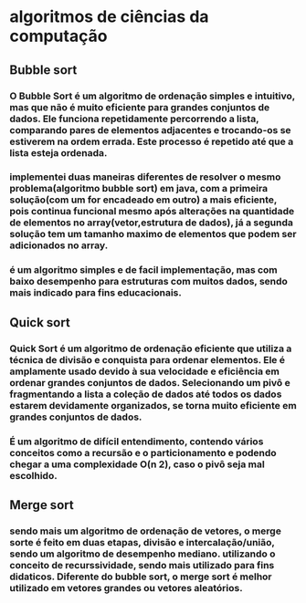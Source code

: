 # algoritmos de ciências da computação


## Bubble sort

### O Bubble Sort é um algoritmo de ordenação simples e intuitivo, mas que não é muito eficiente para grandes conjuntos de dados. Ele funciona repetidamente percorrendo a lista, comparando pares de elementos adjacentes e trocando-os se estiverem na ordem errada. Este processo é repetido até que a lista esteja ordenada.
### implementei duas maneiras diferentes de resolver o mesmo problema(algoritmo bubble sort) em java, com a primeira solução(com um for encadeado em outro) a mais eficiente, pois continua funcional mesmo após alterações na quantidade de elementos no array(vetor,estrutura de dados), já a segunda solução tem um tamanho maximo de elementos que podem ser adicionados no array.
### é um algoritmo simples e de facil implementação, mas com baixo desempenho para estruturas com muitos dados, sendo mais indicado para fins educacionais.

## Quick sort

### Quick Sort é um algoritmo de ordenação eficiente que utiliza a técnica de divisão e conquista para ordenar elementos. Ele é amplamente usado devido à sua velocidade e eficiência em ordenar grandes conjuntos de dados. Selecionando um pivô e fragmentando a lista a coleção de dados até todos os dados estarem devidamente organizados, se torna muito eficiente em grandes conjuntos de dados.
### É um algoritmo de difícil entendimento, contendo vários conceitos como a recursão e o particionamento e podendo chegar a uma complexidade O(n 2), caso o pivô seja mal escolhido.

## Merge sort

### sendo mais um algoritmo de ordenação de vetores, o merge sorte é feito em duas etapas, divisão e intercalação/união, sendo um algoritmo de desempenho mediano. utilizando o conceito de recurssividade, sendo mais utilizado para fins didaticos. Diferente do bubble sort, o merge sort é melhor utilizado em vetores grandes ou vetores aleatórios.
